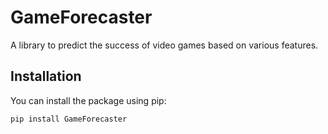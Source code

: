 # GameForecaster

A library to predict the success of video games based on various features.

## Installation

You can install the package using pip:

```bash
pip install GameForecaster
